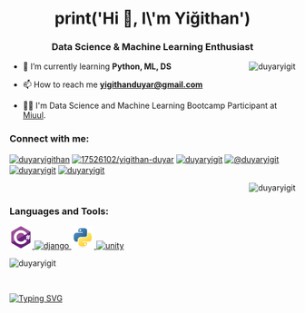 <h1 align="center">print('Hi 👋, I\'m Yiğithan')</h1>
<h3 align="center">Data Science & Machine Learning Enthusiast</h3>

<p><img align="right" src="https://github-readme-stats-sigma-five.vercel.app/api/top-langs?username=duyaryigit&show_icons=true&theme=tokyonight&locale=en&layout=compact" alt="duyaryigit" /></p>


- 🌱 I’m currently learning **Python, ML, DS**

- 📫 How to reach me **yigithanduyar@gmail.com**

- 🦸🏽 I'm Data Science and Machine Learning Bootcamp Participant at <a href="https://www.miuul.com">Miuul</a>.


<h3 align="left">Connect with me:</h3>
<p align="left">
<a href="https://linkedin.com/in/yigithanduyar/" target="blank"><img align="center" src="https://raw.githubusercontent.com/rahuldkjain/github-profile-readme-generator/master/src/images/icons/Social/linked-in-alt.svg" alt="duyaryigithan" height="30" width="40" /></a>
<a href="https://stackoverflow.com/users/17526102/yigithan-duyar" target="blank"><img align="center" src="https://raw.githubusercontent.com/rahuldkjain/github-profile-readme-generator/master/src/images/icons/Social/stack-overflow.svg" alt="17526102/yigithan-duyar" height="30" width="40" /></a>
<a href="https://instagram.com/duyaryigit" target="blank"><img align="center" src="https://raw.githubusercontent.com/rahuldkjain/github-profile-readme-generator/master/src/images/icons/Social/instagram.svg" alt="duyaryigit" height="30" width="40" /></a>
<a href="https://medium.com/@duyaryigit" target="blank"><img align="center" src="https://raw.githubusercontent.com/rahuldkjain/github-profile-readme-generator/master/src/images/icons/Social/medium.svg" alt="@duyaryigit" height="30" width="40" /></a>
<a href="https://www.hackerrank.com/duyaryigit" target="blank"><img align="center" src="https://raw.githubusercontent.com/rahuldkjain/github-profile-readme-generator/master/src/images/icons/Social/hackerrank.svg" alt="duyaryigit" height="30" width="40" /></a>
<a href="https://kaggle.com/duyaryigit" target="blank"><img align="center" src="https://raw.githubusercontent.com/rahuldkjain/github-profile-readme-generator/master/src/images/icons/Social/kaggle.svg" alt="duyaryigit" height="30" width="40" /></a>
</p>

<p>&nbsp;<img align="right" src="https://github-readme-stats-sigma-five.vercel.app/api?username=duyaryigit&show_icons=true&theme=tokyonight&locale=en" alt="duyaryigit" /></p>

<h3 align="left">Languages and Tools:</h3>
<p align="left"> <a href="https://www.w3schools.com/cs/" target="_blank" rel="noreferrer"> <img src="https://raw.githubusercontent.com/devicons/devicon/master/icons/csharp/csharp-original.svg" alt="csharp" width="40" height="40"/> </a> <a href="https://www.djangoproject.com/" target="_blank" rel="noreferrer"> <img src="https://cdn.worldvectorlogo.com/logos/django.svg" alt="django" width="40" height="40"/> </a> <a href="https://www.python.org" target="_blank" rel="noreferrer"> <img src="https://raw.githubusercontent.com/devicons/devicon/master/icons/python/python-original.svg" alt="python" width="40" height="40"/> </a> <a href="https://unity.com/" target="_blank" rel="noreferrer"> <img src="https://www.vectorlogo.zone/logos/unity3d/unity3d-icon.svg" alt="unity" width="40" height="40"/> </a> </p>

<p align="left"> <img src="https://komarev.com/ghpvc/?username=duyaryigit&label=Profile%20views&color=0e75b6&style=flat" alt="duyaryigit" /> </p> 

<br>

[![Typing SVG](https://readme-typing-svg.demolab.com?font=Fira+Code&weight=900&size=19&pause=1000&color=767AB1&width=435&lines=%22Let+the+dataset+change+your+mindset.%22%E2%9C%94%EF%B8%8F)](https://git.io/typing-svg)
